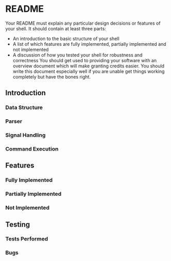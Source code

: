 # README

Your README must explain any particular design decisions or features of your shell. It
should contain at least three parts:
- An introduction to the basic structure of your shell
- A list of which features are fully implemented, partially implemented and not implemented
- A discussion of how you tested your shell for robustness and correctness
You should get used to providing your software with an overview document which will make
granting credits easier. You should write this document especially well if you are unable get
things working completely but have the bones right.

<h2>Introduction</h2>
<h3>Data Structure</h3>
<h3>Parser</h3>
<h3>Signal Handling</h3>
<h3>Command Execution</h3>
<h2>Features</h2>
<h3>Fully Implemented</h3>
<h3>Partially Implemented</h3>
<h3>Not Implemented</h3>
<h2>Testing</h2>
<h3>Tests Performed</h3>
<h3>Bugs</h3>
